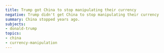 ```yaml
---
title: Trump got China to stop manipulating their currency
negative: Trump didn't get China to stop manipulating their currency
summary: China stopped years ago.
subjects:
- donald-trump
topics:
- china
- currency-manipulation
---
```

